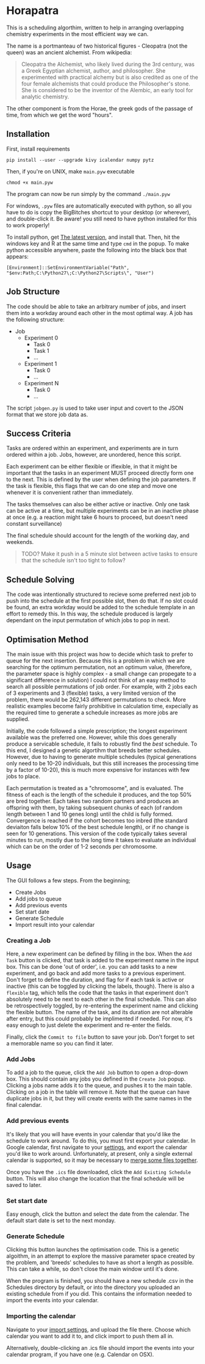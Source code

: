 # Horapatra
This is a scheduling algorthim, written to help in arranging overlapping chemistry experiments in the most efficient way we can. 

The name is a portmanteau of two historical figures - Cleopatra (not the queen) was an ancient alchemist. From wikipedia:

> Cleopatra the Alchemist, who likely lived during the 3rd century, was a Greek Egyptian alchemist, author, and philosopher. She experimented with practical alchemy but is also credited as one of the four female alchemists that could produce the Philosopher's stone. She is considered to be the inventor of the Alembic, an early tool for analytic chemistry.

The other component is from the Horae, the greek gods of the passage of time, from which we get the word "hours". 

## Installation
First, install requirements

`pip install --user --upgrade kivy icalendar numpy pytz`

Then, if you're on UNIX, make `main.pyw` executable

`chmod +x main.pyw`

The program can now be run simply by the command `./main.pyw`

For windows, `.pyw` files are automatically executed with python, so all you have to do is copy the BigBitches shortcut to your desktop (or wherever), and double-click it. Be aware! you still need to have python installed for this to work properly!

To install python, get [The latest version](https://www.python.org/ftp/python/2.7.14/python-2.7.14.msi), and install that. Then, hit the windows key and R at the same time and type `cmd` in the popup. To make python accessible anywhere, paste the following into the black box that appears: 

`[Environment]::SetEnvironmentVariable("Path", "$env:Path;C:\Python27\;C:\Python27\Scripts\", "User")`

## Job Structure
The code should be able to take an arbitrary number of jobs, and insert them into a workday around each other in the most optimal way. A job has the following structure:

- Job
  - Experiment 0
    - Task 0
    - Task 1
    - ...
  - Experiment 1
    - Task 0
    - ...
  - Experiment N
    - Task 0
    - ...

The script `jobgen.py` is used to take user input and covert to the JSON format that we store job data as.

## Success Criteria
Tasks are ordered within an experiment, and experiments are in turn ordered within a job. Jobs, however, are unordered, hence this script.

Each experiment can be either flexible or iflexible, in that it might be important that the tasks in an experiment MUST proceed directly form one to the next. This is defined by the user when defining the job parameters. If the task is flexible, this flags that we can do one step and move one whenever it is convenient rather than immediately.

The tasks themselves can also be either active or inactive. Only one task can be active at a time, but multiple experiments can be in an inactive phase at once (e.g. a reaction might take 6 hours to proceed, but doesn't need constant surveillance)

The final schedule should account for the length of the working day, and weekends. 

> TODO? Make it push in a 5 minute slot between active tasks to ensure that the schedule isn't too tight to follow?

## Schedule Solving 
The code was intentionally structured to recieve some preferred next job to push into the schedule at the first possible slot, then do that. If no slot could be found, an extra workday would be added to the schedule template in an effort to remedy this. In this way, the schedule produced is largely dependant on the input permutation of which jobs to pop in next.

## Optimisation Method
The main issue with this project was how to decide which task to prefer to queue for the next insertion. Because this is a problem in which we are searching for the optimum permutation, not an optimum value, (therefore, the parameter space is highly complex - a small change can propegate to a significant difference in solution) I could not think of an easy method to search all possible permutations of job order. For example, with 2 jobs each of 3 experiments and 3 (flexible) tasks, a very limited version of the problem, there would be 262,143 different permutations to check. More realistic examples become fairly prohibitive in calculation time, expecially as the required time to generate a schedule increases as more jobs are supplied.

Initially, the code followed a simple prescription; the longest experiment available was the preferred one. However, while this does generally produce a servicable schedule, it fails to robustly find the *best* schedule. To this end, I designed a genetic algortihm that breeds better schedules. However, due to having to generate multiple schedules (typical generations only need to be 10-20 individuals, but this still increases the processing time by a factor of 10-20), this is much more expensive for instances with few jobs to place.

Each permutation is treated as a "chromosome", and is evaluated. The fitness of each is the length of the schedule it produces, and the top 50% are bred together. Each takes two random partners and produces an offspring with them, by taking subsequent chunks of each (of random length between 1 and 10 genes long) until the child is fully formed. Convergence is reached if the cohort becomes too inbred (the standard deviaiton falls below 10% of the best schedule length), or if no change is seen for 10 generations. This version of the code typically takes several minutes to run, mostly due to the long time it takes to evaluate an individual which can be on the order of 1-2 seconds per chromosome.

## Usage
The GUI follows a few steps. From the beginning;
- Create Jobs
- Add jobs to queue
- Add previous events
- Set start date
- Generate Schedule
- Import result into your calendar


### Creating a Job
Here, a new experiment can be defined by filling in the box. When the `Add Task` button is clicked, that task is added to the experiment name in the input box. This can be done 'out of order', i.e. you can add tasks to a new experiment, and go back and add more tasks to a previous experiment. Don't forget to define the duration, and flag for if each task is active or inactive (this can be toggled by clicking the labels, though). There is also a `flexible` tag, which tells the code that the tasks in that experiment don't absolutely need to be next to each other in the final schedule. This can also be retrospectively toggled, by re-entering the experiment name and clicking the flexible button. The name of the task, and its duration are not alterable after entry, but this could probably be implimented if needed. For now, it's easy enough to just delete the experiment and re-enter the fields.

Finally, click the `Commit to file` button to save your job. Don't forget to set a memorable name so you can find it later.

### Add Jobs
To add a job to the queue, click the `Add Job` button to open a drop-down box. This should contain any jobs you defined in the `Create Job` popup. Clicking a jobs name adds it to the queue, and pushes it to the main table. Clicking on a job in the table will remove it. Note that the queue can have duplicate jobs in it, but they will create events with the same names in the final calendar.

### Add previous events
It's likely that you will have events in your calendar that you'd like the schedule to work around. To do this, you must first export your calendar. In Google calendar, first navigate to your [settings](https://calendar.google.com/calendar/r/settings/export), and export the calendar you'd like to work around. Unfortunately, at present, only a single external calendar is supported, so it may be necessary to [merge some files together](https://michaelion.net/icsMerge/). 

Once you have the `.ics` file downloaded, click the `Add Existing Schedule` button. This will also change the location that the final schedule will be saved to later.

### Set start date
Easy enough, click the button and select the date from the calendar. The default start date is set to the next monday.

### Generate Schedule
Clicking this button launches the optimisation code. This is a genetic algoithm, in an attempt to explore the massive parameter space created by the problem, and 'breeds' schedules to have as short a length as possible. This can take a while, so don't close the main window until it's done.

When the program is finished, you should have a new schedule .csv in the Schedules directory by default, or into the directory you uploaded an existing schedule from if you did. This contains the information needed to import the events into your calendar.

### Importing the calendar
Navigate to your [import settings](https://calendar.google.com/calendar/r/settings/import), and upload the file there. Choose which calendar you want to add it to, and click import to push them all in.

Alternatively, double-clicking an .ics file should import the events into your calendar program, if you have one (e.g. Calendar on OSX).
